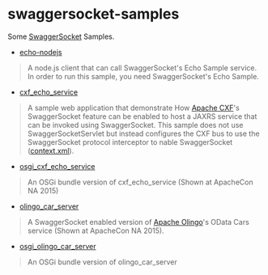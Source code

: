 # swaggersocket-samples

Some [SwaggerSocket](https://github.com/swagger-api/swagger-socket) Samples.

* [echo-nodejs](echo-nodejs/README.md)

>A node.js client that can call SwaggerSocket's Echo Sample service.
In order to run this sample, you need SwaggerSocket's Echo Sample.

* [cxf_echo_service](cxf_echo_service/README.md)

>A sample web application that demonstrate How [Apache CXF](http://cxf.apache.org)'s SwaggerSocket feature can be
enabled to host a JAXRS service that can be invoked using SwaggerSocket. This sample
does not use SwaggerSocketServlet but instead configures the CXF bus to use the SwaggerSocket protocol interceptor to nable SwaggerSocket ([context.xml](https://github.com/elakito/swaggersocket-samples/blob/master/cxf_echo_service/src/main/webapp/WEB-INF/context.xml)).

* [osgi_cxf_echo_service](osgi_cxf_echo_service/README.md)

>An OSGi bundle version of cxf_echo_service (Shown at ApacheCon NA 2015)

* [olingo_car_server](olingo_car_server/README.md)

>A SwaggerSocket enabled version of [Apache Olingo](http://olingo.apache.org)'s OData Cars service (Shown at ApacheCon NA 2015).

* [osgi_olingo_car_server](osgi_olingo_car_server/README.md)

>An OSGi bundle version of olingo_car_server

